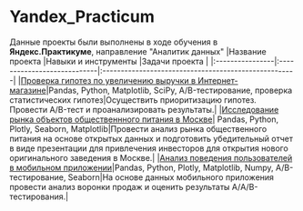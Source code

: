 # Yandex_Practicum
Данные проекты были выполнены в ходе обучения в **Яндекс.Практикуме**,  направление "Аналитик данных" 
|Название проекта |Навыки и инструменты         |Задачи проекта                                        |
|:----------------|:----------------------------|:-----------------------------------------------------|
|[Проверка гипотез по увеличению выручки в Интернет-магазине](https://github.com/Elelena/Yandex_Practicum/tree/main/test_of_hypothesis)|Pandas, Python, Matplotlib, SciPy, A/B-тестирование, проверка статистических гипотез|Осуществить приоритизацию гипотез. Провести A/B-тест и проанализировать результаты.|
|[Исследование рынка объектов общественнного питания в Москве](https://github.com/Elelena/Yandex_Practicum/tree/main/food_market_research)| Pandas, Python, Plotly, Seaborn, Matplotlib|Провести анализ рынка общественного питания на основе открытых данных и подготовить убедительный отчет в виде презентации для привлечения инвесторов для открытия нового оригинального заведения в Москве.|
|[Анализ поведения пользователей в мобильном приложении](https://github.com/Elelena/Yandex_Practicum/tree/main/user_behavior_analysis)|Pandas, Python, Plotly, Matplotlib, Numpy, A/B-тестирование, Seaborn|На основе данных мобильного приложения провести анализ воронки продаж и оценить результаты А/A/B-тестирования.|
